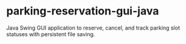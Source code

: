 # parking-reservation-gui-java
Java Swing GUI application to reserve, cancel, and track parking slot statuses with persistent file saving.
